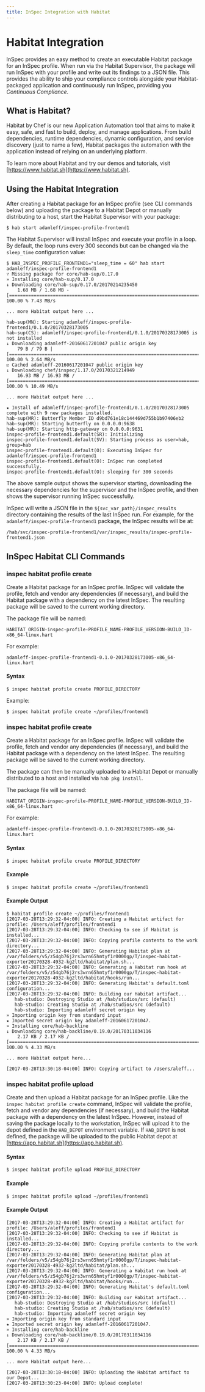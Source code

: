 ```yaml
---
title: InSpec Integration with Habitat
---
```


# Habitat Integration

InSpec provides an easy method to create an executable Habitat package for an InSpec profile. When run via the Habitat Supervisor, the package will run InSpec with your profile and write out its findings to a JSON file. This provides the ability to ship your compliance controls alongside your Habitat-packaged application and continuously run InSpec, providing you *Continuous Compliance.*

## What is Habitat?

Habitat by Chef is our new Application Automation tool that aims to make it easy, safe, and fast to build, deploy, and manage applications. From build dependencies, runtime dependencies, dynamic configuration, and service discovery (just to name a few), Habitat packages the automation with the application instead of relying on an underlying platform.

To learn more about Habitat and try our demos and tutorials, visit [https://www.habitat.sh](https://www.habitat.sh).

## Using the Habitat Integration

After creating a Habitat package for an InSpec profile (see CLI commands below) and uploading the package to a Habitat Depot or manually distributing to a host, start the Habitat Supervisor with your package:

```shell
$ hab start adamleff/inspec-profile-frontend1
```

The Habitat Supervisor will install InSpec and execute your profile in a loop. By default, the loop runs every 300 seconds but can be changed via the `sleep_time` configuration value:

```shell
$ HAB_INSPEC_PROFILE_FRONTEND1="sleep_time = 60" hab start adamleff/inspec-profile-frontend1
∵ Missing package for core/hab-sup/0.17.0
» Installing core/hab-sup/0.17.0
↓ Downloading core/hab-sup/0.17.0/20170214235450
    1.68 MB / 1.68 MB - [=========================================================================] 100.00 % 7.43 MB/s

... more Habitat output here ...

hab-sup(MN): Starting adamleff/inspec-profile-frontend1/0.1.0/20170328173005
hab-sup(CS): adamleff/inspec-profile-frontend1/0.1.0/20170328173005 is not installed
↓ Downloading adamleff-20160617201047 public origin key
    79 B / 79 B | [===============================================================================] 100.00 % 2.64 MB/s
☑ Cached adamleff-20160617201047 public origin key
↓ Downloading chef/inspec/1.17.0/20170321214949
    16.93 MB / 16.93 MB / [======================================================================] 100.00 % 10.49 MB/s

... more Habitat output here ...

★ Install of adamleff/inspec-profile-frontend1/0.1.0/20170328173005 complete with 9 new packages installed.
hab-sup(MR): Butterfly Member ID d9bd761e18c144469d755b1b97406eb2
hab-sup(MR): Starting butterfly on 0.0.0.0:9638
hab-sup(MR): Starting http-gateway on 0.0.0.0:9631
inspec-profile-frontend1.default(SR): Initializing
inspec-profile-frontend1.default(SV): Starting process as user=hab, group=hab
inspec-profile-frontend1.default(O): Executing InSpec for adamleff/inspec-profile-frontend1
inspec-profile-frontend1.default(O): InSpec run completed successfully.
inspec-profile-frontend1.default(O): sleeping for 300 seconds
```

The above sample output shows the supervisor starting, downloading the necessary dependencies for the supervisor and the InSpec profile, and then shows the supervisor running InSpec successfully.

InSpec will write a JSON file in the `${svc_var_path}/inspec_results` directory containing the results of the last InSpec run. For example, for the `adamleff/inspec-profile-frontend1` package, the InSpec results will be at:

```
/hab/svc/inspec-profile-frontend1/var/inspec_results/inspec-profile-frontend1.json
```

## InSpec Habitat CLI Commands

### inspec habitat profile create

Create a Habitat package for an InSpec profile. InSpec will validate the profile, fetch and vendor any dependencies (if necessary), and build the Habitat package with a dependency on the latest InSpec. The resulting package will be saved to the current working directory.

The package file will be named:

```
HABITAT_ORIGIN-inspec-profile-PROFILE_NAME-PROFILE_VERSION-BUILD_ID-x86_64-linux.hart
```

For example:

```
adamleff-inspec-profile-frontend1-0.1.0-20170328173005-x86_64-linux.hart
```

#### Syntax

```shell
$ inspec habitat profile create PROFILE_DIRECTORY
```

Example:

```shell
$ inspec habitat profile create ~/profiles/frontend1
```

### inspec habitat profile create

Create a Habitat package for an InSpec profile. InSpec will validate the profile, fetch and vendor any dependencies (if necessary), and build the Habitat package with a dependency on the latest InSpec. The resulting package will be saved to the current working directory.

The package can then be manually uploaded to a Habitat Depot or manually distributed to a host and installed via `hab pkg install`.

The package file will be named:

```
HABITAT_ORIGIN-inspec-profile-PROFILE_NAME-PROFILE_VERSION-BUILD_ID-x86_64-linux.hart
```

For example:

```
adamleff-inspec-profile-frontend1-0.1.0-20170328173005-x86_64-linux.hart
```

#### Syntax

```shell
$ inspec habitat profile create PROFILE_DIRECTORY
```

#### Example

```shell
$ inspec habitat profile create ~/profiles/frontend1
```

#### Example Output

```shell
$ habitat profile create ~/profiles/frontend1
[2017-03-28T13:29:32-04:00] INFO: Creating a Habitat artifact for profile: /Users/aleff/profiles/frontend1
[2017-03-28T13:29:32-04:00] INFO: Checking to see if Habitat is installed...
[2017-03-28T13:29:32-04:00] INFO: Copying profile contents to the work directory...
[2017-03-28T13:29:32-04:00] INFO: Generating Habitat plan at /var/folders/v5/z54gb76j2rs3wrn65hmtyf1r0000gp/T/inspec-habitat-exporter20170328-4932-kg2ltd/habitat/plan.sh...
[2017-03-28T13:29:32-04:00] INFO: Generating a Habitat run hook at /var/folders/v5/z54gb76j2rs3wrn65hmtyf1r0000gp/T/inspec-habitat-exporter20170328-4932-kg2ltd/habitat/hooks/run...
[2017-03-28T13:29:32-04:00] INFO: Generating Habitat's default.toml configuration...
[2017-03-28T13:29:32-04:00] INFO: Building our Habitat artifact...
   hab-studio: Destroying Studio at /hab/studios/src (default)
   hab-studio: Creating Studio at /hab/studios/src (default)
   hab-studio: Importing adamleff secret origin key
» Importing origin key from standard input
★ Imported secret origin key adamleff-20160617201047.
» Installing core/hab-backline
↓ Downloading core/hab-backline/0.19.0/20170311034116
    2.17 KB / 2.17 KB / [=========================================================================] 100.00 % 4.33 MB/s

... more Habitat output here...

[2017-03-28T13:30:18-04:00] INFO: Copying artifact to /Users/aleff...
```

### inspec habitat profile upload

Create and then upload a Habitat package for an InSpec profile. Like the `inspec habitat profile create` command, InSpec will validate the profile, fetch and vendor any dependencies (if necessary), and build the Habitat package with a dependency on the latest InSpec. However, instead of saving the package locally to the workstation, InSpec will upload it to the depot defined in the `HAB_DEPOT` environment variable. If `HAB_DEPOT` is not defined, the package will be uploaded to the public Habitat depot at [https://app.habitat.sh](https://app.habitat.sh).

#### Syntax

```shell
$ inspec habitat profile upload PROFILE_DIRECTORY
```

#### Example

```shell
$ inspec habitat profile upload ~/profiles/frontend1
```

#### Example Output

```shell
[2017-03-28T13:29:32-04:00] INFO: Creating a Habitat artifact for profile: /Users/aleff/profiles/frontend1
[2017-03-28T13:29:32-04:00] INFO: Checking to see if Habitat is installed...
[2017-03-28T13:29:32-04:00] INFO: Copying profile contents to the work directory...
[2017-03-28T13:29:32-04:00] INFO: Generating Habitat plan at /var/folders/v5/z54gb76j2rs3wrn65hmtyf1r0000gp/T/inspec-habitat-exporter20170328-4932-kg2ltd/habitat/plan.sh...
[2017-03-28T13:29:32-04:00] INFO: Generating a Habitat run hook at /var/folders/v5/z54gb76j2rs3wrn65hmtyf1r0000gp/T/inspec-habitat-exporter20170328-4932-kg2ltd/habitat/hooks/run...
[2017-03-28T13:29:32-04:00] INFO: Generating Habitat's default.toml configuration...
[2017-03-28T13:29:32-04:00] INFO: Building our Habitat artifact...
   hab-studio: Destroying Studio at /hab/studios/src (default)
   hab-studio: Creating Studio at /hab/studios/src (default)
   hab-studio: Importing adamleff secret origin key
» Importing origin key from standard input
★ Imported secret origin key adamleff-20160617201047.
» Installing core/hab-backline
↓ Downloading core/hab-backline/0.19.0/20170311034116
    2.17 KB / 2.17 KB / [=========================================================================] 100.00 % 4.33 MB/s

... more Habitat output here...

[2017-03-28T13:30:18-04:00] INFO: Uploading the Habitat artifact to our Depot...
[2017-03-28T13:30:23-04:00] INFO: Upload complete!
```
